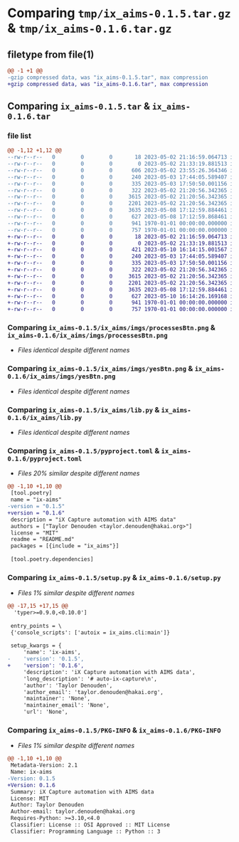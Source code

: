 # Comparing `tmp/ix_aims-0.1.5.tar.gz` & `tmp/ix_aims-0.1.6.tar.gz`

## filetype from file(1)

```diff
@@ -1 +1 @@
-gzip compressed data, was "ix_aims-0.1.5.tar", max compression
+gzip compressed data, was "ix_aims-0.1.6.tar", max compression
```

## Comparing `ix_aims-0.1.5.tar` & `ix_aims-0.1.6.tar`

### file list

```diff
@@ -1,12 +1,12 @@
--rw-r--r--   0        0        0       18 2023-05-02 21:16:59.064713 ix_aims-0.1.5/README.md
--rw-r--r--   0        0        0        0 2023-05-02 21:33:19.881513 ix_aims-0.1.5/ix_aims/__init__.py
--rw-r--r--   0        0        0      606 2023-05-02 23:55:26.364346 ix_aims-0.1.5/ix_aims/cli.py
--rw-r--r--   0        0        0      240 2023-05-03 17:44:05.589407 ix_aims-0.1.5/ix_aims/imgs/__init__.py
--rw-r--r--   0        0        0      335 2023-05-03 17:50:50.001156 ix_aims-0.1.5/ix_aims/imgs/ellipsBtn.png
--rw-r--r--   0        0        0      322 2023-05-02 21:20:56.342365 ix_aims-0.1.5/ix_aims/imgs/plusTab.png
--rw-r--r--   0        0        0     3615 2023-05-02 21:20:56.342365 ix_aims-0.1.5/ix_aims/imgs/processesBtn.png
--rw-r--r--   0        0        0     2201 2023-05-02 21:20:56.342365 ix_aims-0.1.5/ix_aims/imgs/yesBtn.png
--rw-r--r--   0        0        0     3635 2023-05-08 17:12:59.884461 ix_aims-0.1.5/ix_aims/lib.py
--rw-r--r--   0        0        0      627 2023-05-08 17:12:59.868461 ix_aims-0.1.5/pyproject.toml
--rw-r--r--   0        0        0      941 1970-01-01 00:00:00.000000 ix_aims-0.1.5/setup.py
--rw-r--r--   0        0        0      757 1970-01-01 00:00:00.000000 ix_aims-0.1.5/PKG-INFO
+-rw-r--r--   0        0        0       18 2023-05-02 21:16:59.064713 ix_aims-0.1.6/README.md
+-rw-r--r--   0        0        0        0 2023-05-02 21:33:19.881513 ix_aims-0.1.6/ix_aims/__init__.py
+-rw-r--r--   0        0        0      421 2023-05-10 16:14:15.001567 ix_aims-0.1.6/ix_aims/cli.py
+-rw-r--r--   0        0        0      240 2023-05-03 17:44:05.589407 ix_aims-0.1.6/ix_aims/imgs/__init__.py
+-rw-r--r--   0        0        0      335 2023-05-03 17:50:50.001156 ix_aims-0.1.6/ix_aims/imgs/ellipsBtn.png
+-rw-r--r--   0        0        0      322 2023-05-02 21:20:56.342365 ix_aims-0.1.6/ix_aims/imgs/plusTab.png
+-rw-r--r--   0        0        0     3615 2023-05-02 21:20:56.342365 ix_aims-0.1.6/ix_aims/imgs/processesBtn.png
+-rw-r--r--   0        0        0     2201 2023-05-02 21:20:56.342365 ix_aims-0.1.6/ix_aims/imgs/yesBtn.png
+-rw-r--r--   0        0        0     3635 2023-05-08 17:12:59.884461 ix_aims-0.1.6/ix_aims/lib.py
+-rw-r--r--   0        0        0      627 2023-05-10 16:14:26.169168 ix_aims-0.1.6/pyproject.toml
+-rw-r--r--   0        0        0      941 1970-01-01 00:00:00.000000 ix_aims-0.1.6/setup.py
+-rw-r--r--   0        0        0      757 1970-01-01 00:00:00.000000 ix_aims-0.1.6/PKG-INFO
```

### Comparing `ix_aims-0.1.5/ix_aims/imgs/processesBtn.png` & `ix_aims-0.1.6/ix_aims/imgs/processesBtn.png`

 * *Files identical despite different names*

### Comparing `ix_aims-0.1.5/ix_aims/imgs/yesBtn.png` & `ix_aims-0.1.6/ix_aims/imgs/yesBtn.png`

 * *Files identical despite different names*

### Comparing `ix_aims-0.1.5/ix_aims/lib.py` & `ix_aims-0.1.6/ix_aims/lib.py`

 * *Files identical despite different names*

### Comparing `ix_aims-0.1.5/pyproject.toml` & `ix_aims-0.1.6/pyproject.toml`

 * *Files 20% similar despite different names*

```diff
@@ -1,10 +1,10 @@
 [tool.poetry]
 name = "ix-aims"
-version = "0.1.5"
+version = "0.1.6"
 description = "iX Capture automation with AIMS data"
 authors = ["Taylor Denouden <taylor.denouden@hakai.org>"]
 license = "MIT"
 readme = "README.md"
 packages = [{include = "ix_aims"}]
 
 [tool.poetry.dependencies]
```

### Comparing `ix_aims-0.1.5/setup.py` & `ix_aims-0.1.6/setup.py`

 * *Files 1% similar despite different names*

```diff
@@ -17,15 +17,15 @@
  'typer>=0.9.0,<0.10.0']
 
 entry_points = \
 {'console_scripts': ['autoix = ix_aims.cli:main']}
 
 setup_kwargs = {
     'name': 'ix-aims',
-    'version': '0.1.5',
+    'version': '0.1.6',
     'description': 'iX Capture automation with AIMS data',
     'long_description': '# auto-ix-capture\n',
     'author': 'Taylor Denouden',
     'author_email': 'taylor.denouden@hakai.org',
     'maintainer': 'None',
     'maintainer_email': 'None',
     'url': 'None',
```

### Comparing `ix_aims-0.1.5/PKG-INFO` & `ix_aims-0.1.6/PKG-INFO`

 * *Files 1% similar despite different names*

```diff
@@ -1,10 +1,10 @@
 Metadata-Version: 2.1
 Name: ix-aims
-Version: 0.1.5
+Version: 0.1.6
 Summary: iX Capture automation with AIMS data
 License: MIT
 Author: Taylor Denouden
 Author-email: taylor.denouden@hakai.org
 Requires-Python: >=3.10,<4.0
 Classifier: License :: OSI Approved :: MIT License
 Classifier: Programming Language :: Python :: 3
```

